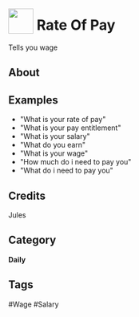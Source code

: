 # <img src="https://raw.githack.com/FortAwesome/Font-Awesome/master/svgs/solid/robot.svg" card_color="#22A7F0" width="50" height="50" style="vertical-align:bottom"/> Rate Of Pay
Tells you wage

## About


## Examples
* "What is your rate of pay"
* "What is your pay entitlement"
* "What is your salary"
* "What do you earn"
* "What is your wage"
* "How much do i need to pay you"
* "What do i need to pay you"

## Credits
Jules

## Category
**Daily**

## Tags
#Wage
#Salary

